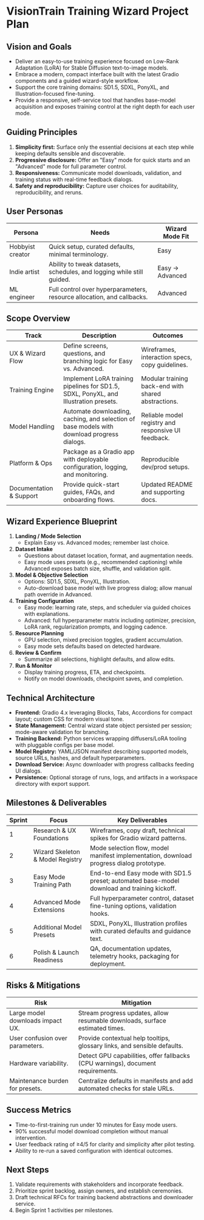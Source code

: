 # VisionTrain Training Wizard Project Plan

## Vision and Goals
- Deliver an easy-to-use training experience focused on Low-Rank Adaptation (LoRA) for Stable Diffusion text-to-image models.
- Embrace a modern, compact interface built with the latest Gradio components and a guided wizard-style workflow.
- Support the core training domains: SD1.5, SDXL, PonyXL, and Illustration-focused fine-tuning.
- Provide a responsive, self-service tool that handles base-model acquisition and exposes training control at the right depth for each user mode.

## Guiding Principles
1. **Simplicity first:** Surface only the essential decisions at each step while keeping defaults sensible and discoverable.
2. **Progressive disclosure:** Offer an "Easy" mode for quick starts and an "Advanced" mode for full parameter control.
3. **Responsiveness:** Communicate model downloads, validation, and training status with real-time feedback dialogs.
4. **Safety and reproducibility:** Capture user choices for auditability, reproducibility, and reruns.

## User Personas
| Persona | Needs | Wizard Mode Fit |
| --- | --- | --- |
| Hobbyist creator | Quick setup, curated defaults, minimal terminology. | Easy |
| Indie artist | Ability to tweak datasets, schedules, and logging while still guided. | Easy → Advanced |
| ML engineer | Full control over hyperparameters, resource allocation, and callbacks. | Advanced |

## Scope Overview
| Track | Description | Outcomes |
| --- | --- | --- |
| UX & Wizard Flow | Define screens, questions, and branching logic for Easy vs. Advanced. | Wireframes, interaction specs, copy guidelines. |
| Training Engine | Implement LoRA training pipelines for SD1.5, SDXL, PonyXL, and Illustration presets. | Modular training back-end with shared abstractions. |
| Model Handling | Automate downloading, caching, and selection of base models with download progress dialogs. | Reliable model registry and responsive UI feedback. |
| Platform & Ops | Package as a Gradio app with deployable configuration, logging, and monitoring. | Reproducible dev/prod setups. |
| Documentation & Support | Provide quick-start guides, FAQs, and onboarding flows. | Updated README and supporting docs. |

## Wizard Experience Blueprint
1. **Landing / Mode Selection**
   - Explain Easy vs. Advanced modes; remember last choice.
2. **Dataset Intake**
   - Questions about dataset location, format, and augmentation needs.
   - Easy mode uses presets (e.g., recommended captioning) while Advanced exposes batch size, shuffle, and validation split.
3. **Model & Objective Selection**
   - Options: SD1.5, SDXL, PonyXL, Illustration.
   - Auto-download base model with live progress dialog; allow manual path override in Advanced.
4. **Training Configuration**
   - Easy mode: learning rate, steps, and scheduler via guided choices with explanations.
   - Advanced: full hyperparameter matrix including optimizer, precision, LoRA rank, regularization prompts, and logging cadence.
5. **Resource Planning**
   - GPU selection, mixed precision toggles, gradient accumulation.
   - Easy mode sets defaults based on detected hardware.
6. **Review & Confirm**
   - Summarize all selections, highlight defaults, and allow edits.
7. **Run & Monitor**
   - Display training progress, ETA, and checkpoints.
   - Notify on model downloads, checkpoint saves, and completion.

## Technical Architecture
- **Frontend:** Gradio 4.x leveraging Blocks, Tabs, Accordions for compact layout; custom CSS for modern visual tone.
- **State Management:** Central wizard state object persisted per session; mode-aware validation for branching.
- **Training Backend:** Python services wrapping diffusers/LoRA tooling with pluggable configs per base model.
- **Model Registry:** YAML/JSON manifest describing supported models, source URLs, hashes, and default hyperparameters.
- **Download Service:** Async downloader with progress callbacks feeding UI dialogs.
- **Persistence:** Optional storage of runs, logs, and artifacts in a workspace directory with export support.

## Milestones & Deliverables
| Sprint | Focus | Key Deliverables |
| --- | --- | --- |
| 1 | Research & UX Foundations | Wireframes, copy draft, technical spikes for Gradio wizard patterns. |
| 2 | Wizard Skeleton & Model Registry | Mode selection flow, model manifest implementation, download progress dialog prototype. |
| 3 | Easy Mode Training Path | End-to-end Easy mode with SD1.5 preset; automated base-model download and training kickoff. |
| 4 | Advanced Mode Extensions | Full hyperparameter control, dataset fine-tuning options, validation hooks. |
| 5 | Additional Model Presets | SDXL, PonyXL, Illustration profiles with curated defaults and guidance text. |
| 6 | Polish & Launch Readiness | QA, documentation updates, telemetry hooks, packaging for deployment. |

## Risks & Mitigations
| Risk | Mitigation |
| --- | --- |
| Large model downloads impact UX. | Stream progress updates, allow resumable downloads, surface estimated times. |
| User confusion over parameters. | Provide contextual help tooltips, glossary links, and sensible defaults. |
| Hardware variability. | Detect GPU capabilities, offer fallbacks (CPU warnings), document requirements. |
| Maintenance burden for presets. | Centralize defaults in manifests and add automated checks for stale URLs. |

## Success Metrics
- Time-to-first-training run under 10 minutes for Easy mode users.
- 90% successful model download completion without manual intervention.
- User feedback rating of ≥4/5 for clarity and simplicity after pilot testing.
- Ability to re-run a saved configuration with identical outcomes.

## Next Steps
1. Validate requirements with stakeholders and incorporate feedback.
2. Prioritize sprint backlog, assign owners, and establish ceremonies.
3. Draft technical RFCs for training backend abstractions and downloader service.
4. Begin Sprint 1 activities per milestones.
